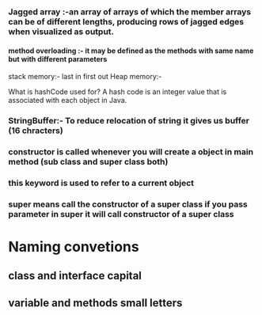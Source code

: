 ### Jagged array :-an array of arrays of which the member arrays can be of different lengths, producing rows of jagged edges when visualized as output.
#### method overloading :- it may be defined as the methods with same name but with different parameters

stack memory:- last in first out
Heap memory:- 

What is hashCode used for?
A hash code is an integer value that is associated with each object in Java.

### StringBuffer:- To reduce relocation of string it gives us buffer (16 chracters)

### constructor is called whenever you will create a object in main method (sub class and super class both)
### this keyword is used to refer to a current object
### super means call the constructor of a super class if you pass parameter in super it will call constructor of a super class

# Naming convetions
## class and interface capital
## variable and methods small letters


